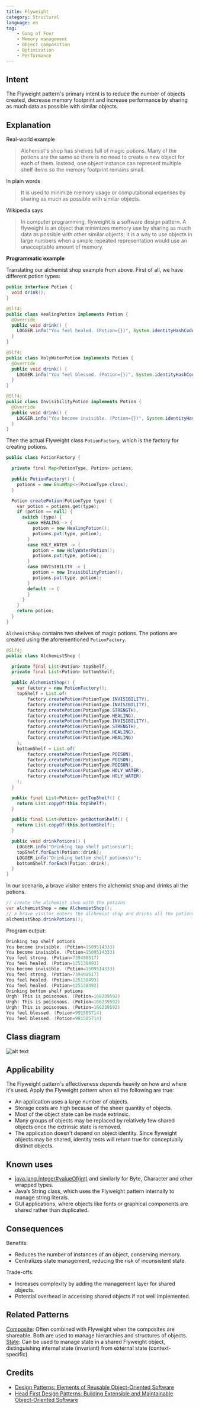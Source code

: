 ```yaml
---
title: Flyweight
category: Structural
language: en
tag:
    - Gang of Four
    - Memory management
    - Object composition
    - Optimization
    - Performance
---
```


## Intent

The Flyweight pattern's primary intent is to reduce the number of objects created, decrease memory footprint and increase performance by sharing as much data as possible with similar objects.

## Explanation

Real-world example

> Alchemist's shop has shelves full of magic potions. Many of the potions are the same so there is no need to create a new object for each of them. Instead, one object instance can represent  multiple shelf items so the memory footprint remains small.

In plain words

> It is used to minimize memory usage or computational expenses by sharing as much as possible with similar objects.

Wikipedia says

> In computer programming, flyweight is a software design pattern. A flyweight is an object that minimizes memory use by sharing as much data as possible with other similar objects; it is a way to use objects in large numbers when a simple repeated representation would use an unacceptable amount of memory.

**Programmatic example**

Translating our alchemist shop example from above. First of all, we have different potion types:

```java
public interface Potion {
  void drink();
}

@Slf4j
public class HealingPotion implements Potion {
  @Override
  public void drink() {
    LOGGER.info("You feel healed. (Potion={})", System.identityHashCode(this));
  }
}

@Slf4j
public class HolyWaterPotion implements Potion {
  @Override
  public void drink() {
    LOGGER.info("You feel blessed. (Potion={})", System.identityHashCode(this));
  }
}

@Slf4j
public class InvisibilityPotion implements Potion {
  @Override
  public void drink() {
    LOGGER.info("You become invisible. (Potion={})", System.identityHashCode(this));
  }
}
```

Then the actual Flyweight class `PotionFactory`, which is the factory for creating potions.

```java
public class PotionFactory {

  private final Map<PotionType, Potion> potions;

  public PotionFactory() {
    potions = new EnumMap<>(PotionType.class);
  }

  Potion createPotion(PotionType type) {
    var potion = potions.get(type);
    if (potion == null) {
      switch (type) {
        case HEALING -> {
          potion = new HealingPotion();
          potions.put(type, potion);
        }
        case HOLY_WATER -> {
          potion = new HolyWaterPotion();
          potions.put(type, potion);
        }
        case INVISIBILITY -> {
          potion = new InvisibilityPotion();
          potions.put(type, potion);
        }
        default -> {
        }
      }
    }
    return potion;
  }
}
```

`AlchemistShop` contains two shelves of magic potions. The potions are created using the aforementioned `PotionFactory`.

```java
@Slf4j
public class AlchemistShop {

  private final List<Potion> topShelf;
  private final List<Potion> bottomShelf;

  public AlchemistShop() {
    var factory = new PotionFactory();
    topShelf = List.of(
        factory.createPotion(PotionType.INVISIBILITY),
        factory.createPotion(PotionType.INVISIBILITY),
        factory.createPotion(PotionType.STRENGTH),
        factory.createPotion(PotionType.HEALING),
        factory.createPotion(PotionType.INVISIBILITY),
        factory.createPotion(PotionType.STRENGTH),
        factory.createPotion(PotionType.HEALING),
        factory.createPotion(PotionType.HEALING)
    );
    bottomShelf = List.of(
        factory.createPotion(PotionType.POISON),
        factory.createPotion(PotionType.POISON),
        factory.createPotion(PotionType.POISON),
        factory.createPotion(PotionType.HOLY_WATER),
        factory.createPotion(PotionType.HOLY_WATER)
    );
  }

  public final List<Potion> getTopShelf() {
    return List.copyOf(this.topShelf);
  }

  public final List<Potion> getBottomShelf() {
    return List.copyOf(this.bottomShelf);
  }

  public void drinkPotions() {
    LOGGER.info("Drinking top shelf potions\n");
    topShelf.forEach(Potion::drink);
    LOGGER.info("Drinking bottom shelf potions\n");
    bottomShelf.forEach(Potion::drink);
  }
}
```

In our scenario, a brave visitor enters the alchemist shop and drinks all the potions.

```java
// create the alchemist shop with the potions
var alchemistShop = new AlchemistShop();
// a brave visitor enters the alchemist shop and drinks all the potions
alchemistShop.drinkPotions();
```

Program output:

```java
Drinking top shelf potions 
You become invisible. (Potion=1509514333)
You become invisible. (Potion=1509514333)
You feel strong. (Potion=739498517)
You feel healed. (Potion=125130493)
You become invisible. (Potion=1509514333)
You feel strong. (Potion=739498517)
You feel healed. (Potion=125130493)
You feel healed. (Potion=125130493)
Drinking bottom shelf potions
Urgh! This is poisonous. (Potion=166239592)
Urgh! This is poisonous. (Potion=166239592)
Urgh! This is poisonous. (Potion=166239592)
You feel blessed. (Potion=991505714)
You feel blessed. (Potion=991505714)
```

## Class diagram

![alt text](./etc/flyweight.urm.png "Flyweight pattern class diagram")

## Applicability

The Flyweight pattern's effectiveness depends heavily on how and where it's used. Apply the Flyweight pattern when all the following are true:

* An application uses a large number of objects.
* Storage costs are high because of the sheer quantity of objects.
* Most of the object state can be made extrinsic.
* Many groups of objects may be replaced by relatively few shared objects once the extrinsic state is removed.
* The application doesn't depend on object identity. Since flyweight objects may be shared, identity tests will return true for conceptually distinct objects.

## Known uses

* [java.lang.Integer#valueOf(int)](http://docs.oracle.com/javase/8/docs/api/java/lang/Integer.html#valueOf%28int%29) and similarly for Byte, Character and other wrapped types.
* Java’s String class, which uses the Flyweight pattern internally to manage string literals.
* GUI applications, where objects like fonts or graphical components are shared rather than duplicated.

## Consequences

Benefits:

* Reduces the number of instances of an object, conserving memory.
* Centralizes state management, reducing the risk of inconsistent state.

Trade-offs:

* Increases complexity by adding the management layer for shared objects.
* Potential overhead in accessing shared objects if not well implemented.

## Related Patterns

[Composite](https://java-design-patterns.com/patterns/composite/): Often combined with Flyweight when the composites are shareable. Both are used to manage hierarchies and structures of objects.
[State](https://java-design-patterns.com/patterns/state/): Can be used to manage state in a shared Flyweight object, distinguishing internal state (invariant) from external state (context-specific).

## Credits

* [Design Patterns: Elements of Reusable Object-Oriented Software](https://amzn.to/3w0pvKI)
* [Head First Design Patterns: Building Extensible and Maintainable Object-Oriented Software](https://amzn.to/49NGldq)
